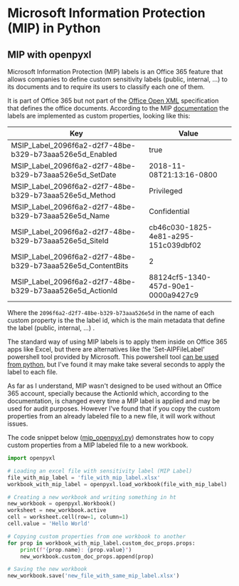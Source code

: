 # Microsoft Information Protection (MIP) in Python

## MIP with openpyxl

Microsoft Information Protection (MIP) labels is an Office 365 feature that allows companies to define custom sensitivity labels (public, internal, ...) to its documents and to require its users to classify each one of them.

It is part of Office 365 but not part of the [Office Open XML](https://en.wikipedia.org/wiki/Office_Open_XML) specification that defines the office documents. According to the MIP [documentation](https://learn.microsoft.com/en-us/information-protection/develop/concept-mip-metadata) the labels are implemented as custom properties, looking like this:

|Key                                                        |Value                               |
|-----------------------------------------------------------|------------------------------------|
|MSIP_Label_2096f6a2-d2f7-48be-b329-b73aaa526e5d_Enabled    |true
|MSIP_Label_2096f6a2-d2f7-48be-b329-b73aaa526e5d_SetDate    |2018-11-08T21:13:16-0800
|MSIP_Label_2096f6a2-d2f7-48be-b329-b73aaa526e5d_Method     |Privileged
|MSIP_Label_2096f6a2-d2f7-48be-b329-b73aaa526e5d_Name       |Confidential
|MSIP_Label_2096f6a2-d2f7-48be-b329-b73aaa526e5d_SiteId     |cb46c030-1825-4e81-a295-151c039dbf02
|MSIP_Label_2096f6a2-d2f7-48be-b329-b73aaa526e5d_ContentBits|2
|MSIP_Label_2096f6a2-d2f7-48be-b329-b73aaa526e5d_ActionId   |88124cf5-1340-457d-90e1-0000a9427c9

Where the `2096f6a2-d2f7-48be-b329-b73aaa526e5d` in the name of each custom property is the the label id, which is the main metadata that define the label (public, internal, ...) .

The standard way of using MIP labels is to apply them inside on Office 365 apps like Excel, but there are alternatives like the 'Set-AIPFileLabel' powershell tool provided by Microsoft. This powershell tool [can be used from python](https://gist.github.com/brunomsantiago/c79d17bf74c4c78c51debf7f7e0bafb5), but I've found it may make take several seconds to apply the label to each file.

As far as I understand, MIP wasn't designed to be used without an Office 365 account, specially because the ActionId which, according to the documentation, is changed every time a MIP label is applied and may be used for audit purposes. However I've found that if you copy the custom properties from an already labeled file to a new file, it will work without issues.

The code snippet below ([mip_openpyxl.py]()) demonstrates how to copy custom properties from a MIP labeled file to a new workbook.

```Python
import openpyxl

# Loading an excel file with sensitivity label (MIP Label)
file_with_mip_label = 'file_with_mip_label.xlsx'
workbook_with_mip_label = openpyxl.load_workbook(file_with_mip_label)

# Creating a new workbook and writing something in ht
new_workbook = openpyxl.Workbook()
worksheet = new_workbook.active
cell = worksheet.cell(row=1, column=1)
cell.value = 'Hello World'

# Copying custom properties from one workbook to another
for prop in workbook_with_mip_label.custom_doc_props.props:
    print(f"{prop.name}: {prop.value}")
    new_workbook.custom_doc_props.append(prop)

# Saving the new workbook
new_workbook.save('new_file_with_same_mip_label.xlsx')
```

